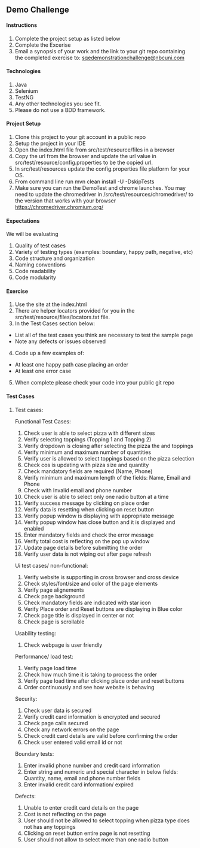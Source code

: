 ## Demo Challenge

#### Instructions
1. Complete the project setup as listed below
2. Complete the Excerise
3. Email a synopsis of your work and the link to your git repo containing the completed exercise to: sqedemonstrationchallenge@nbcuni.com

#### Technologies
1. Java
2. Selenium
3. TestNG
4. Any other technologies you see fit.
5. Please do not use a BDD framework.

#### Project Setup
1. Clone this project to your git account in a public repo
2. Setup the project in your IDE
3. Open the index.html file from src/test/resource/files in a browser
4. Copy the url from the browser and update the url value in src/test/resource/config.properties to be the copied url.
5. In src/test/resources update the config.properties file platform for your OS.
6. From command line run mvn clean install -U -DskipTests
7. Make sure you can run the DemoTest and chrome launches.  You may need to update the chromedriver in /src/test/resources/chromedriver/ to the version that works with your browser
   https://chromedriver.chromium.org/

#### Expectations
We will be evaluating
1. Quality of test cases
2. Variety  of testing types (examples: boundary, happy path, negative, etc)
3. Code structure and organization
4. Naming conventions
5. Code readability
6. Code modularity

#### Exercise
1. Use the site at the index.html
2. There are helper locators provided for you in the src/test/resource/files/locators.txt file.
3. In the Test Cases section below:
  - List all of the test cases you think are necessary to test the sample page
  - Note any defects or issues observed
4. Code up a few examples of:
  - At least one happy path case placing an order
  - At least one error case
5. When complete please check your code into your public git repo

#### Test Cases

 1.  Test cases:
     
     Functional Test Cases:
     	
     1.  Check user is able to select pizza with different sizes
     2. Verify selecting toppings (Topping 1 and Topping 2)
     3. Verify dropdown is closing after selecting the pizza the and toppings
     4. Verify minimum and maximum number of quantities
     5. Verify user is allowed to select toppings based on the pizza selection
     6. Check cos is updating with pizza size and quantity
     7. Check mandatory fields are required (Name, Phone)
     8. Verify minimum and maximum length of the fields: Name, Email and Phone
     9. Check with Invalid email and phone number
     10. Check user is able to select only one radio button at a time
     11. Verify success message by clicking on place order 
     12. Verify data is resetting when clicking on reset button
     13. Verify popup window is displaying with appropriate message 
     14. Verify popup window has close button and it is displayed and enabled
     15. Enter mandatory fields and check the error message
     16. Verify total cost is reflecting on the pop up window
     17. Update page details before submitting the order
     18. Verify user data is not wiping out after page refresh 
     
     Ui test cases/ non-functional:
     1. Verify website is supporting in cross browser and cross device 
     2. Check styles/font/size and color of the page elements
     3. Verify page alignements 
     4. Check page background 
     5. Check mandatory fields are indicated with star icon
     6. Verify Place order and Reset buttons are displaying in Blue color
     7. Check page title is displayed in center or not
     8. Check page is scrollable
     
     Usability testing:
     1. Check webpage is user friendly
     
     Performance/ load test:
     1. Verify page load time 
     2. Check how much time it is taking to process the order
     3. Verify page load time after clicking place order and reset buttons
     4. Order continuously and see how website is behaving 
     
     Security:
     1. Check user data is secured
     2. Verify credit card information is encrypted and secured
     3. Check page calls secured 
     4. Check any network errors on the page
     5. Check credit card details are valid before confirming the order
     6. Check user entered valid email id or not
     
     Boundary tests:
     1. Enter invalid phone number and credit card information
     2. Enter string and numeric and special character in below fields: Quantity, name,  email and phone number fields
     3. Enter invalid credit card information/ expired 
     
     Defects:
     1. Unable to enter credit card details on the page
     2. Cost is not reflecting on the page
     3. User should not be allowed to select topping when pizza type does not has any toppings
     4. Clicking on reset button entire page is not resetting 
     5. User should not allow to select more than one radio button
     




